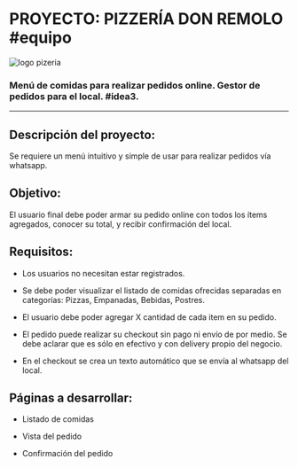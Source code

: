 # PROYECTO: PIZZERÍA DON REMOLO #equipo

![logo pizeria](https://i.postimg.cc/tgkrH0kf/logo-pizzeria.jpg)

### Menú de comidas para realizar pedidos online. Gestor de pedidos para el local. #idea3.

---

## Descripción del proyecto:
Se requiere un menú intuitivo y simple de usar para realizar pedidos vía whatsapp.

## Objetivo:
El usuario final debe poder armar su pedido online con todos los ítems agregados,
conocer su total, y recibir confirmación del local.

## Requisitos:

- Los usuarios no necesitan estar registrados.

- Se debe poder visualizar el listado de comidas ofrecidas separadas en categorías:
Pizzas, Empanadas, Bebidas, Postres.

- El usuario debe poder agregar X cantidad de cada item en su pedido.

- El pedido puede realizar su checkout sin pago ni envío de por medio. Se debe aclarar
que es sólo en efectivo y con delivery propio del negocio.

- En el checkout se crea un texto automático que se envía al whatsapp del local.

## Páginas a desarrollar:

- Listado de comidas

- Vista del pedido

- Confirmación del pedido
